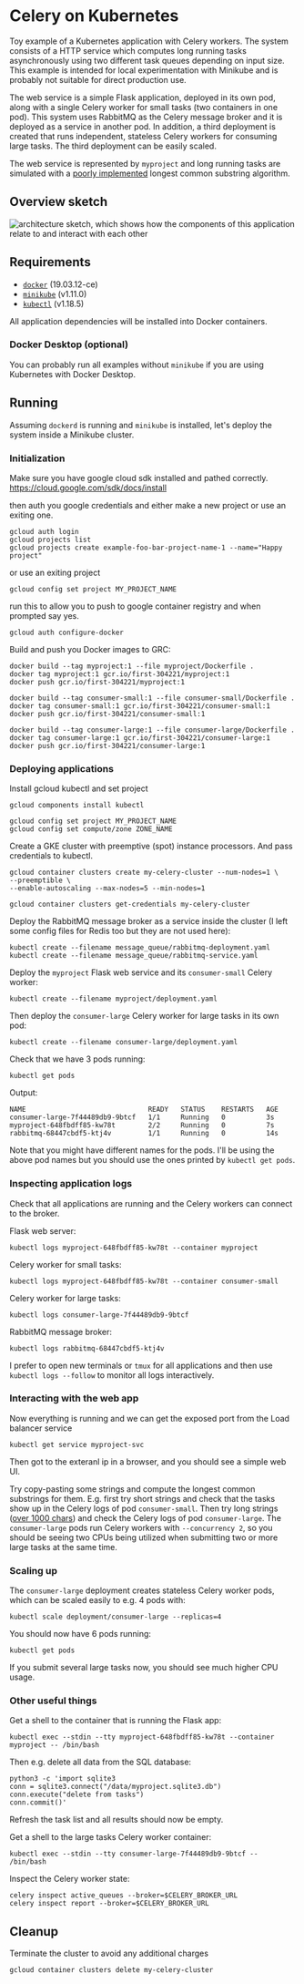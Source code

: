 # Celery on Kubernetes

Toy example of a Kubernetes application with Celery workers.
The system consists of a HTTP service which computes long running tasks asynchronously using two different task queues depending on input size.
This example is intended for local experimentation with Minikube and is probably not suitable for direct production use.

The web service is a simple Flask application, deployed in its own pod, along with a single Celery worker for small tasks (two containers in one pod).
This system uses RabbitMQ as the Celery message broker and it is deployed as a service in another pod.
In addition, a third deployment is created that runs independent, stateless Celery workers for consuming large tasks.
The third deployment can be easily scaled.

The web service is represented by ``myproject`` and long running tasks are simulated with a [poorly implemented](./lcs/lcs/__init__.py) longest common substring algorithm.

## Overview sketch

<img
  alt="architecture sketch, which shows how the components of this application relate to and interact with each other"
  src="./celerykube.png"
  style="max-width: 700px">

## Requirements

* [`docker`](https://www.docker.com/get-started) (19.03.12-ce)
* [`minikube`](https://github.com/kubernetes/minikube) (v1.11.0)
* [`kubectl`](https://kubernetes.io/docs/tasks/tools/install-kubectl) (v1.18.5)

All application dependencies will be installed into Docker containers.

### Docker Desktop (optional)

You can probably run all examples without `minikube` if you are using Kubernetes with Docker Desktop.

## Running

Assuming `dockerd` is running and `minikube` is installed, let's deploy the system inside a Minikube cluster.

### Initialization

Make sure you have google cloud sdk installed and pathed correctly.
https://cloud.google.com/sdk/docs/install

then auth you google credentials and either make a new project or use an exiting one.
```
gcloud auth login
gcloud projects list
gcloud projects create example-foo-bar-project-name-1 --name="Happy project"
```
or use an exiting project 
```
gcloud config set project MY_PROJECT_NAME
```

run this to allow you to push to google container registry and when prompted say yes.
```
gcloud auth configure-docker
```


Build and push you Docker images to GRC:
```
docker build --tag myproject:1 --file myproject/Dockerfile .
docker tag myproject:1 gcr.io/first-304221/myproject:1
docker push gcr.io/first-304221/myproject:1

docker build --tag consumer-small:1 --file consumer-small/Dockerfile .
docker tag consumer-small:1 gcr.io/first-304221/consumer-small:1
docker push gcr.io/first-304221/consumer-small:1

docker build --tag consumer-large:1 --file consumer-large/Dockerfile .
docker tag consumer-large:1 gcr.io/first-304221/consumer-large:1
docker push gcr.io/first-304221/consumer-large:1
```


### Deploying applications

Install gcloud kubectl and set project 
```
gcloud components install kubectl

gcloud config set project MY_PROJECT_NAME
gcloud config set compute/zone ZONE_NAME
```

Create a GKE cluster with preemptive (spot) instance processors. And pass credentials to kubectl.
```
gcloud container clusters create my-celery-cluster --num-nodes=1 \
--preemptible \
--enable-autoscaling --max-nodes=5 --min-nodes=1

gcloud container clusters get-credentials my-celery-cluster
```


Deploy the RabbitMQ message broker as a service inside the cluster (I left some config files for Redis too but they are not used here):
```
kubectl create --filename message_queue/rabbitmq-deployment.yaml
kubectl create --filename message_queue/rabbitmq-service.yaml
```
Deploy the `myproject` Flask web service and its `consumer-small` Celery worker:
```
kubectl create --filename myproject/deployment.yaml
```
Then deploy the `consumer-large` Celery worker for large tasks in its own pod:
```
kubectl create --filename consumer-large/deployment.yaml
```
Check that we have 3 pods running:
```
kubectl get pods
```
Output:
```
NAME                              READY   STATUS    RESTARTS   AGE
consumer-large-7f44489db9-9btcf   1/1     Running   0          3s
myproject-648fbdff85-kw78t        2/2     Running   0          7s
rabbitmq-68447cbdf5-ktj4v         1/1     Running   0          14s
```
Note that you might have different names for the pods.
I'll be using the above pod names but you should use the ones printed by `kubectl get pods`.

### Inspecting application logs

Check that all applications are running and the Celery workers can connect to the broker.

Flask web server:
```
kubectl logs myproject-648fbdff85-kw78t --container myproject
```
Celery worker for small tasks:
```
kubectl logs myproject-648fbdff85-kw78t --container consumer-small
```
Celery worker for large tasks:
```
kubectl logs consumer-large-7f44489db9-9btcf
```
RabbitMQ message broker:
```
kubectl logs rabbitmq-68447cbdf5-ktj4v
```

I prefer to open new terminals or `tmux` for all applications and then use `kubectl logs --follow` to monitor all logs interactively.

### Interacting with the web app

Now everything is running and we can get the exposed port from the Load balancer service 
```
kubectl get service myproject-svc
```
Then got to the exteranl ip in a browser, and you should see a simple web UI.

Try copy-pasting some strings and compute the longest common substrings for them.
E.g. first try short strings and check that the tasks show up in the Celery logs of pod `consumer-small`.
Then try long strings ([over 1000 chars](./myproject/settings.py)) and check the Celery logs of pod `consumer-large`.
The `consumer-large` pods run Celery workers with `--concurrency 2`, so you should be seeing two CPUs being utilized when submitting two or more large tasks at the same time.

### Scaling up

The `consumer-large` deployment creates stateless Celery worker pods, which can be scaled easily to e.g. 4 pods with:
```
kubectl scale deployment/consumer-large --replicas=4
```
You should now have 6 pods running:
```
kubectl get pods
```
If you submit several large tasks now, you should see much higher CPU usage.

### Other useful things

Get a shell to the container that is running the Flask app:
```
kubectl exec --stdin --tty myproject-648fbdff85-kw78t --container myproject -- /bin/bash
```
Then e.g. delete all data from the SQL database:
```
python3 -c 'import sqlite3
conn = sqlite3.connect("/data/myproject.sqlite3.db")
conn.execute("delete from tasks")
conn.commit()'
```
Refresh the task list and all results should now be empty.

Get a shell to the large tasks Celery worker container:
```
kubectl exec --stdin --tty consumer-large-7f44489db9-9btcf -- /bin/bash
```
Inspect the Celery worker state:
```
celery inspect active_queues --broker=$CELERY_BROKER_URL
celery inspect report --broker=$CELERY_BROKER_URL
```

## Cleanup
Terminate the cluster to avoid any additional charges
```
gcloud container clusters delete my-celery-cluster
```

